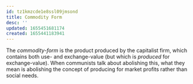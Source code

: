 ```yaml
---
id: tz1kmzcde1e8ssl09jmsond
title: Commodity Form
desc: ''
updated: 1655451681174
created: 1655441183941
---
```


The *commodity-form* is the product produced by the capitalist firm, which contains both use- and exchange-value (but which is *produced* for exchange-value). When communists talk about abolishing this, what they mean is abolishing the concept of producing for market profits rather than social needs.
